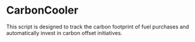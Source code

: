# CarbonCooler
This script is designed to track the carbon footprint of fuel purchases and automatically invest in carbon offset initiatives.
